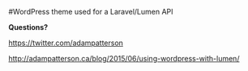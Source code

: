 #WordPress theme used for a Laravel/Lumen API

**Questions?**

https://twitter.com/adampatterson

http://adampatterson.ca/blog/2015/06/using-wordpress-with-lumen/
